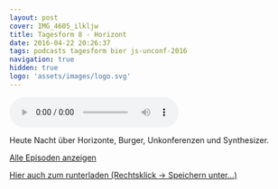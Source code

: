 ```yaml
---
layout: post
cover: IMG_4605_ilkljw
title: Tagesform 8 - Horizont
date: 2016-04-22 20:26:37
tags: podcasts tagesform bier js-unconf-2016
navigation: true
hidden: true
logo: 'assets/images/logo.svg'
---
```


<audio controls>
  <source src="https://s3.eu-central-1.amazonaws.com/tagesform/tagesform_8.mp3" type="audio/mpeg">
</audio><br>

Heute Nacht über Horizonte, Burger, Unkonferenzen und Synthesizer.

<!-- more -->

<a href="{{ site.baseurl }}tag/tagesform/">Alle Episoden anzeigen</a>

[Hier auch zum runterladen (Rechtsklick -> Speichern unter...)](https://s3.eu-central-1.amazonaws.com/tagesform/tagesform_8.mp3)

